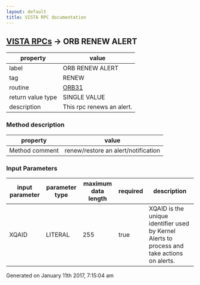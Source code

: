 ```yaml
---
layout: default
title: VISTA RPC documentation
---
```




## [VISTA RPCs](TableOfContent.md) &#8594; ORB RENEW ALERT 

 property | value 
--- | --- 
 label | ORB RENEW ALERT
 tag | RENEW
 routine | [ORB31](http://code.osehra.org/dox/Routine_ORB31_source.html)
 return value type | SINGLE VALUE
 description | This rpc renews an alert.


### Method description

 property | value 
--- | --- 
 Method comment | renew/restore an alert/notification

### Input Parameters

| input parameter | parameter type | maximum data length | required | description | 
| --- | --- | --- | --- | --- | 
| XQAID | LITERAL | 255 | true | XQAID is the unique identifier used by Kernel Alerts to process and take actions on alerts. | 




 Generated on January 11th 2017, 7:15:04 am